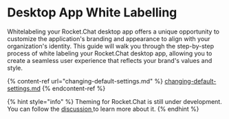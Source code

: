# Desktop App White Labelling

Whitelabeling your Rocket.Chat desktop app offers a unique opportunity to customize the application's branding and appearance to align with your organization's identity. This guide will walk you through the step-by-step process of white labeling your Rocket.Chat desktop app, allowing you to create a seamless user experience that reflects your brand's values and style.

{% content-ref url="changing-default-settings.md" %}
[changing-default-settings.md](changing-default-settings.md)
{% endcontent-ref %}

{% hint style="info" %}
Theming for Rocket.Chat is still under development. You can follow the [discussion ](https://github.com/RocketChat/Rocket.Chat/issues/277)to learn more about it.
{% endhint %}
